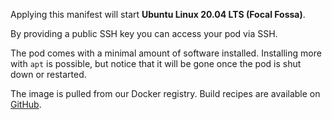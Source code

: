 Applying this manifest will start **Ubuntu Linux 20.04 LTS (Focal Fossa)**.

By providing a public SSH key you can access your pod via SSH.

The pod comes with a minimal amount of software installed.
Installing more with `apt` is possible, but notice that it will be gone once the pod is shut down or restarted.

The image is pulled from our Docker registry. Build recipes are available on [GitHub](https://github.com/deic-dk/sciencedata_images).

